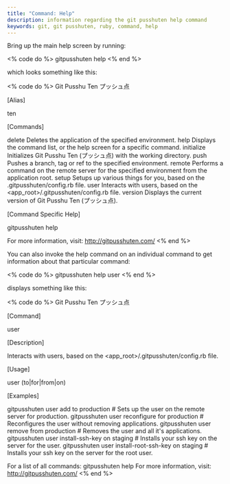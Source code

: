 ```yaml
---
title: "Command: Help"
description: information regarding the git pusshuten help command
keywords: git, git pusshuten, ruby, command, help
---
```


Bring up the main help screen by running:

<% code do %>
gitpusshuten help
<% end %>

which looks something like this:

<% code do %>
Git Pusshu Ten
     プッシュ点

[Alias]

  ten

[Commands]

  delete      Deletes the application of the specified environment.
  help        Displays the command list, or the help screen for a specific command.
  initialize  Initializes Git Pusshu Ten (プッシュ点) with the working directory.
  push        Pushes a branch, tag or ref to the specified environment.
  remote      Performs a command on the remote server for the specified environment from the application root.
  setup       Setups up various things for you, based on the .gitpusshuten/config.rb file.
  user        Interacts with users, based on the <app_root>/.gitpusshuten/config.rb file.
  version     Displays the current version of Git Pusshu Ten (プッシュ点).

[Command Specific Help]

  gitpusshuten help <command>

For more information, visit: http://gitpusshuten.com/
<% end %>

You can also invoke the help command on an individual command to get information about that particular command:

<% code do %>
gitpusshuten help user
<% end %>

displays something like this:

<% code do %>
Git Pusshu Ten
     プッシュ点

[Command]

  user

[Description]

  Interacts with users, based on the <app_root>/.gitpusshuten/config.rb file.

[Usage]

  user <command> (to|for|from|on) <environment>

[Examples]

  gitpusshuten user add to production                # Sets up the user on the remote server for production.
  gitpusshuten user reconfigure for production       # Reconfigures the user without removing applications.
  gitpusshuten user remove from production           # Removes the user and all it's applications.
  gitpusshuten user install-ssh-key on staging       # Installs your ssh key on the server for the user.
  gitpusshuten user install-root-ssh-key on staging  # Installs your ssh key on the server for the root user.

For a list of all commands: gitpusshuten help
For more information, visit: http://gitpusshuten.com/
<% end %>

